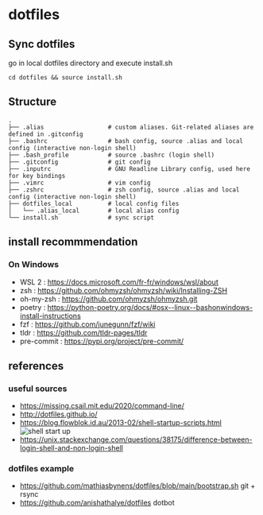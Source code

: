 # dotfiles

## Sync dotfiles

go in local dotfiles directory and execute install.sh
```
cd dotfiles && source install.sh
```

## Structure

```
.
├── .alias                  # custom aliases. Git-related aliases are defined in .gitconfig
├── .bashrc                 # bash config, source .alias and local config (interactive non-login shell)
├── .bash_profile           # source .bashrc (login shell)
├── .gitconfig              # git config 
├── .inputrc                # GNU Readline Library config, used here for key bindings
├── .vimrc                  # vim config
├── .zshrc                  # zsh config, source .alias and local config (interactive non-login shell)
├── dotfiles_local          # local config files
│   └── .alias_local        # local alias config
└── install.sh              # sync script 
```

## install recommmendation

### On Windows 

- WSL 2 : https://docs.microsoft.com/fr-fr/windows/wsl/about
- zsh : https://github.com/ohmyzsh/ohmyzsh/wiki/Installing-ZSH 
- oh-my-zsh : https://github.com/ohmyzsh/ohmyzsh.git
- poetry : https://python-poetry.org/docs/#osx--linux--bashonwindows-install-instructions
- fzf : https://github.com/junegunn/fzf/wiki
- tldr : https://github.com/tldr-pages/tldr
- pre-commit : https://pypi.org/project/pre-commit/

## references

### useful sources

- https://missing.csail.mit.edu/2020/command-line/
- http://dotfiles.github.io/
- https://blog.flowblok.id.au/2013-02/shell-startup-scripts.html
![shell start up](https://blog.flowblok.id.au/static/images/shell-startup.png)
- https://unix.stackexchange.com/questions/38175/difference-between-login-shell-and-non-login-shell 

### dotfiles example

- https://github.com/mathiasbynens/dotfiles/blob/main/bootstrap.sh git + rsync
- https://github.com/anishathalye/dotfiles dotbot

